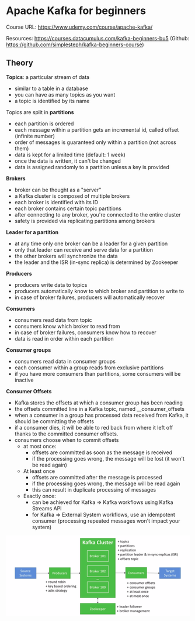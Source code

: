 # Apache Kafka for beginners

Course URL: https://www.udemy.com/course/apache-kafka/

Resources: https://courses.datacumulus.com/kafka-beginners-bu5 (Github: https://github.com/simplesteph/kafka-beginners-course)

## Theory

**Topics**: a particular stream of data
- similar to a table in a database
- you can have as many topics as you want
- a topic is identified by its name

Topics are split in **partitions**
- each partition is ordered
- each message within a partition gets an incremental id, called offset (infinite number)
- order of messages is guaranteed only within a partition (not across them)
- data is kept for a limited time (default: 1 week)
- once the data is written, it can't be changed
- data is assigned randomly to a partition unless a key is provided

**Brokers**
- broker can be thought as a "server"
- a Kafka cluster is composed of multiple brokers
- each broker is identified with its ID
- each broker contains certain topic partitions
- after connecting to any broker, you're connected to the entire cluster
- safety is provided via replicating partitions among brokers

**Leader for a partition**
- at any time only one broker can be a leader for a given partition
- only that leader can receive and serve data for a partition
- the other brokers will synchronize the data
- the leader and the ISR (in-sync replica) is determined by Zookeeper

**Producers**
- producers write data to topics
- producers automatically know to which broker and partition to write to
- in case of broker failures, producers will automatically recover

**Consumers**
- consumers read data from topic
- consumers know which broker to read from
- in case of broker failures, consumers know how to recover
- data is read in order within each partition

**Consumer groups**
- consumers read data in consumer groups
- each consumer within a group reads from exclusive partitions
- if you have more consumers than partitions, some consumers will be inactive

**Consumer Offsets**
- Kafka stores the offsets at which a consumer group has been reading
- the offsets committed line in a Kafka topic, named __consumer_offsets
- when a consumer in a group has processed data received from Kafka, it should be committing the offsets
- if a consumer dies, it will be able to red back from where it left off thanks to the committed consumer offsets.
- consumers choose when to commit offsets
    * at most once:
        * offsets are committed as soon as the message is received
        * if the processing goes wrong, the message will be lost (it won't be read again)
    * At least once
        * offsets are committed after the message is processed
        *  if the processing goes wrong, the message will be read again
        * this can result in duplicate processing of messages
    * Exactly once:
        * can be achieved for Kafka => Kafka workflows using Kafka Streams API
        * for Kafka => External System workflows, use an idempotent consumer (processing repeated messages won't impact your system)
        
![Kafka CLuster Overview](images/kafkaClusterOverview.png)